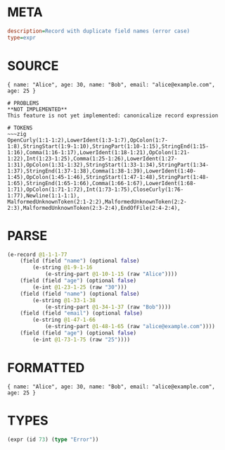 # META
~~~ini
description=Record with duplicate field names (error case)
type=expr
~~~
# SOURCE
~~~roc
{ name: "Alice", age: 30, name: "Bob", email: "alice@example.com", age: 25 }
~~~
~~~
# PROBLEMS
**NOT IMPLEMENTED**
This feature is not yet implemented: canonicalize record expression

# TOKENS
~~~zig
OpenCurly(1:1-1:2),LowerIdent(1:3-1:7),OpColon(1:7-1:8),StringStart(1:9-1:10),StringPart(1:10-1:15),StringEnd(1:15-1:16),Comma(1:16-1:17),LowerIdent(1:18-1:21),OpColon(1:21-1:22),Int(1:23-1:25),Comma(1:25-1:26),LowerIdent(1:27-1:31),OpColon(1:31-1:32),StringStart(1:33-1:34),StringPart(1:34-1:37),StringEnd(1:37-1:38),Comma(1:38-1:39),LowerIdent(1:40-1:45),OpColon(1:45-1:46),StringStart(1:47-1:48),StringPart(1:48-1:65),StringEnd(1:65-1:66),Comma(1:66-1:67),LowerIdent(1:68-1:71),OpColon(1:71-1:72),Int(1:73-1:75),CloseCurly(1:76-1:77),Newline(1:1-1:1),
MalformedUnknownToken(2:1-2:2),MalformedUnknownToken(2:2-2:3),MalformedUnknownToken(2:3-2:4),EndOfFile(2:4-2:4),
~~~
# PARSE
~~~clojure
(e-record @1-1-1-77
	(field (field "name") (optional false)
		(e-string @1-9-1-16
			(e-string-part @1-10-1-15 (raw "Alice"))))
	(field (field "age") (optional false)
		(e-int @1-23-1-25 (raw "30")))
	(field (field "name") (optional false)
		(e-string @1-33-1-38
			(e-string-part @1-34-1-37 (raw "Bob"))))
	(field (field "email") (optional false)
		(e-string @1-47-1-66
			(e-string-part @1-48-1-65 (raw "alice@example.com"))))
	(field (field "age") (optional false)
		(e-int @1-73-1-75 (raw "25"))))
~~~
# FORMATTED
~~~roc
{ name: "Alice", age: 30, name: "Bob", email: "alice@example.com", age: 25 }
~~~
# TYPES
~~~clojure
(expr (id 73) (type "Error"))
~~~
